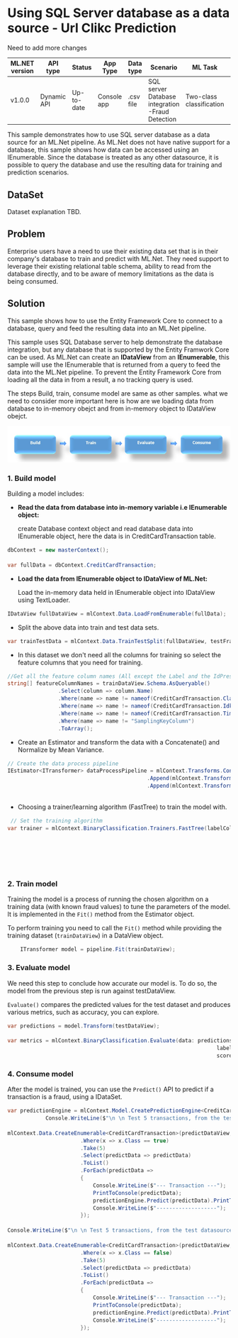 #  Using SQL Server database as a data source - Url Clikc Prediction
Need to add more changes

| ML.NET version | API type          | Status                        | App Type    | Data type | Scenario            | ML Task                   | Algorithms                  |
|----------------|-------------------|-------------------------------|-------------|-----------|---------------------|---------------------------|-----------------------------|
| v1.0.0           | Dynamic API | Up-to-date | Console app | .csv file | SQL server Database integration -Fraud Detection | Two-class classification | FastTree Binary Classification |


This sample demonstrates how to use SQL server database as a data source for an ML.Net pipeline. As ML.Net does not have native support for a database, this sample shows how data can be accessed using an IEnumerable. Since the database is treated as any other datasource, it is possible to query the database and use the resulting data for training and prediction scenarios.

## DataSet

Dataset explanation TBD.

## Problem
Enterprise users have a need to use their existing data set that is in their company's database to train and predict with ML.Net. They need support to leverage their existing relational table schema, ability to read from the database directly, and to be aware of memory limitations as the data is being consumed.

## Solution
This sample shows how to use the Entity Framework Core to connect to a database, query  and feed the resulting data into an ML.Net pipeline.

This sample uses SQL Database server to help demonstrate the database integration, but any database that is supported by the Entity Framwork Core can be used. As ML.Net can create an **IDataView** from an **IEnumerable**, this sample will use the IEnumerable that is returned from a query to feed the data into the ML.Net pipeline. To prevent the Entity Framework Core from loading all the data in from a result, a no tracking query is used. 

The steps Build, train, consume model are same as other samples. what we need to consider more important here is how are we loading data from database to in-memory obejct and from in-memory object to IDataView obejct.

![Build -> Train -> Evaluate -> Consume](../shared_content/modelpipeline.png)


### 1. Build model
Building a model includes:

 - **Read the data from database into in-memory variable i.e IEnumerable object:**

    create Database context object and read database data into IEnumerable object, here the data is in CreditCardTransaction table.

```csharp
dbContext = new masterContext();

var fullData = dbContext.CreditCardTransaction;
```

-  **Load the data from IEnumerable object to IDataView of ML.Net:** 

    Load the in-memory data held in IEnumerable object into IDataView using TextLoader. 

```csharp
IDataView fullDataView = mlContext.Data.LoadFromEnumerable(fullData);
```

- Split the above data into train and test data sets.

```csharp
var trainTestData = mlContext.Data.TrainTestSplit(fullDataView, testFraction: 0.2, seed: 1);
 ```

- In this dataset we don't need all the columns for training so select the feature columns that you need for training.

```csharp
//Get all the feature column names (All except the Label and the IdPreservationColumn)
string[] featureColumnNames = trainDataView.Schema.AsQueryable()
                .Select(column => column.Name)                               // Get alll the column names
                .Where(name => name != nameof(CreditCardTransaction.Class)) // Do not include the Label column
                .Where(name => name != nameof(CreditCardTransaction.Idkey))               // Do not include the IdPreservationColumn/StratificationColumn
                .Where(name => name != nameof(CreditCardTransaction.Time)) // Do not include the Time column. Not needed as feature column
                .Where(name => name != "SamplingKeyColumn")
                .ToArray();
```
- Create an Estimator and transform the data with a Concatenate() and Normalize by Mean Variance. 

```csharp
// Create the data process pipeline
IEstimator<ITransformer> dataProcessPipeline = mlContext.Transforms.Concatenate("Features", featureColumnNames)
                                            .Append(mlContext.Transforms.DropColumns(new string[] { "Time", nameof(CreditCardTransaction.Idkey) })
                                            .Append(mlContext.Transforms.NormalizeMeanVariance(inputColumnName: "Features",
                                                                                 outputColumnName: "FeaturesNormalizedByMeanVar")));
 ```                                                                                

- Choosing a trainer/learning algorithm (FastTree) to train the model with.

```csharp
 // Set the training algorithm
var trainer = mlContext.BinaryClassification.Trainers.FastTree(labelColumnName: nameof(CreditCardTransaction.Class),
                                                                                                featureColumnName: "FeaturesNormalizedByMeanVar",
                                                                                                numberOfLeaves: 20,
                                                                                                numberOfTrees: 100,
                                                                                                minimumExampleCountPerLeaf: 10,
                                                                                                learningRate: 0.2);
 ```                                                                                               
### 2. Train model
Training the model is a process of running the chosen algorithm on a training data (with known fraud values) to tune the parameters of the model. It is implemented in the `Fit()` method from the Estimator object.

To perform training you need to call the `Fit()` method while providing the training dataset (`trainDataView`) in a DataView object.

`````csharp    
    ITransformer model = pipeline.Fit(trainDataView);
`````

### 3. Evaluate model
We need this step to conclude how accurate our model is. To do so, the model from the previous step is run against testDataView.

`Evaluate()` compares the predicted values for the test dataset and produces various metrics, such as accuracy, you can explore.

```csharp
var predictions = model.Transform(testDataView);

var metrics = mlContext.BinaryClassification.Evaluate(data: predictions,
                                                                  labelColumnName: nameof(CreditCardTransaction.Class),
                                                                  scoreColumnName: "Score");
```

### 4. Consume model
After the model is trained, you can use the `Predict()` API to predict if a transaction is a fraud, using a IDataSet.

```csharp
var predictionEngine = mlContext.Model.CreatePredictionEngine<CreditCardTransaction, TransactionFraudPredictionWithContribution>(model);
            Console.WriteLine($"\n \n Test 5 transactions, from the test datasource, that should be predicted as fraud (true):");

mlContext.Data.CreateEnumerable<CreditCardTransaction>(predictDataView, reuseRowObject: false)
                       .Where(x => x.Class == true)
                       .Take(5)
                       .Select(predictData => predictData)
                       .ToList()
                       .ForEach(predictData =>
                       {
                           Console.WriteLine($"--- Transaction ---");
                           PrintToConsole(predictData);
                           predictionEngine.Predict(predictData).PrintToConsole();
                           Console.WriteLine($"-------------------");
                       });

Console.WriteLine($"\n \n Test 5 transactions, from the test datasource, that should NOT be predicted as fraud (false):");

mlContext.Data.CreateEnumerable<CreditCardTransaction>(predictDataView, reuseRowObject: false)
                       .Where(x => x.Class == false)
                       .Take(5)
                       .Select(predictData => predictData)
                       .ToList()
                       .ForEach(predictData =>
                       {
                           Console.WriteLine($"--- Transaction ---");
                           PrintToConsole(predictData);
                           predictionEngine.Predict(predictData).PrintToConsole();
                           Console.WriteLine($"-------------------");
                       });
```
